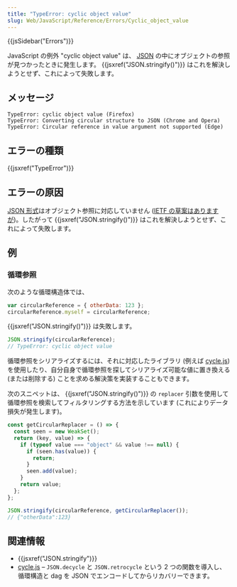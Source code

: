 ```yaml
---
title: "TypeError: cyclic object value"
slug: Web/JavaScript/Reference/Errors/Cyclic_object_value
---
```


{{jsSidebar("Errors")}}

JavaScript の例外 "cyclic object value" は、 [JSON](https://www.json.org/) の中にオブジェクトの参照が見つかったときに発生します。 {{jsxref("JSON.stringify()")}} はこれを解決しようとせず、これによって失敗します。

## メッセージ

```
TypeError: cyclic object value (Firefox)
TypeError: Converting circular structure to JSON (Chrome and Opera)
TypeError: Circular reference in value argument not supported (Edge)
```

## エラーの種類

{{jsxref("TypeError")}}

## エラーの原因

[JSON 形式](https://www.json.org/)はオブジェクト参照に対応していません ([IETF の草案はありますが](http://tools.ietf.org/html/draft-pbryan-zyp-json-ref-03))。したがって {{jsxref("JSON.stringify()")}} はこれを解決しようとせず、これによって失敗します。

## 例

### 循環参照

次のような循環構造体では、

```js
var circularReference = { otherData: 123 };
circularReference.myself = circularReference;
```

{{jsxref("JSON.stringify()")}} は失敗します。

```js example-bad
JSON.stringify(circularReference);
// TypeError: cyclic object value
```

循環参照をシリアライズするには、それに対応したライブラリ (例えば [cycle.js](https://github.com/douglascrockford/JSON-js/blob/master/cycle.js)) を使用したり、自分自身で循環参照を探してシリアライズ可能な値に置き換える (または削除する) ことを求める解決策を実装することもできます。

次のスニペットは、 {{jsxref("JSON.stringify()")}} の `replacer` 引数を使用して循環参照を検索してフィルタリングする方法を示しています (これによりデータ損失が発生します)。

```js
const getCircularReplacer = () => {
  const seen = new WeakSet();
  return (key, value) => {
    if (typeof value === "object" && value !== null) {
      if (seen.has(value)) {
        return;
      }
      seen.add(value);
    }
    return value;
  };
};

JSON.stringify(circularReference, getCircularReplacer());
// {"otherData":123}
```

## 関連情報

- {{jsxref("JSON.stringify")}}
- [cycle.js](https://github.com/douglascrockford/JSON-js/blob/master/cycle.js) – `JSON.decycle` と `JSON.retrocycle` という 2 つの関数を導入し、循環構造と dag を JSON でエンコードしてからリカバリーできます。
